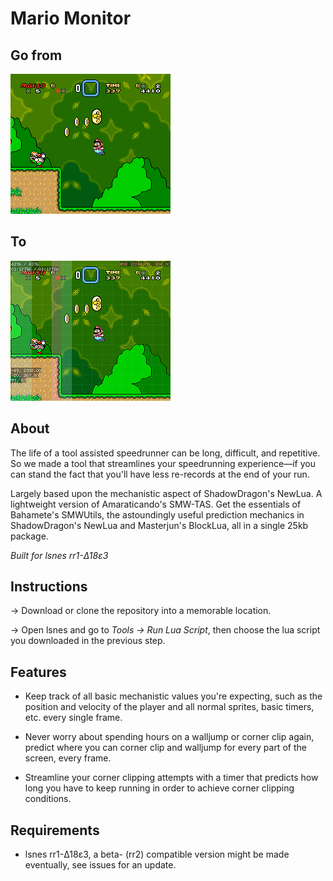 # Mario Monitor

## Go from

![raw game](https://raw.githubusercontent.com/stevengeeky/mario-monitor/master/images/example_cc_nodraw.png)

## To

![lua version](https://raw.githubusercontent.com/stevengeeky/mario-monitor/master/images/example_cc.png)

## About

The life of a tool assisted speedrunner can be long, difficult, and repetitive. So we made a tool that streamlines your speedrunning experience&mdash;if you can stand the fact that you'll have less re-records at the end of your run.

Largely based upon the mechanistic aspect of ShadowDragon's NewLua. A lightweight version of Amaraticando's SMW-TAS. Get the essentials of Bahamete's SMWUtils, the astoundingly useful prediction mechanics in ShadowDragon's NewLua and Masterjun's BlockLua, all in a single 25kb package.

*Built for lsnes rr1-&Delta;18&epsilon;3*

## Instructions
&rarr; Download or clone the repository into a memorable location.

&rarr; Open lsnes and go to *Tools &rarr; Run Lua Script*, then choose the lua script you downloaded in the previous step.

## Features

* Keep track of all basic mechanistic values you're expecting, such as the position and velocity of the player and all normal sprites, basic timers, etc. every single frame.

* Never worry about spending hours on a walljump or corner clip again, predict where you can corner clip and walljump for every part of the screen, every frame.

* Streamline your corner clipping attempts with a timer that predicts how long you have to keep running in order to achieve corner clipping conditions.

## Requirements

* lsnes rr1-&Delta;18&epsilon;3, a beta- (rr2) compatible version might be made eventually, see issues for an update.
